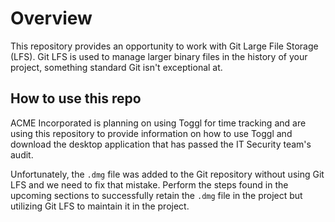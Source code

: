 # Overview

This repository provides an opportunity to work with Git Large File Storage (LFS). Git LFS is used to manage larger binary files in the history of your project, something standard Git isn't exceptional at. 

## How to use this repo

ACME Incorporated is planning on using Toggl for time tracking and are using this repository to provide information on how to use Toggl and download the desktop application that has passed the IT Security team's audit.

Unfortunately, the `.dmg` file was added to the Git repository without using Git LFS and we need to fix that mistake. Perform the steps found in the upcoming sections to successfully retain the `.dmg` file in the project but utilizing Git LFS to maintain it in the project.
